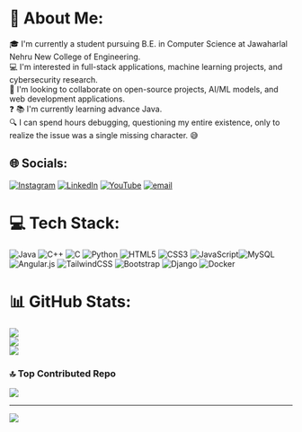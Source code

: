 # 💫 About Me:
🎓 I'm currently a student pursuing B.E. in Computer Science at Jawaharlal Nehru New College of Engineering.<br>💻 I'm interested in full-stack applications, machine learning projects, and cybersecurity research.<br>🤝 I'm looking to collaborate on open-source projects, AI/ML models, and web development applications.<br>❓ 📚 I'm currently learning advance Java.<br>🔍 I can spend hours debugging, questioning my entire existence, only to realize the issue was a single missing character. 😅


## 🌐 Socials:
[![Instagram](https://img.shields.io/badge/Instagram-%23E4405F.svg?logo=Instagram&logoColor=white)](https://instagram.com/https://www.instagram.com/_yashas_p_/) [![LinkedIn](https://img.shields.io/badge/LinkedIn-%230077B5.svg?logo=linkedin&logoColor=white)](https://linkedin.com/in/yashas-p) [![YouTube](https://img.shields.io/badge/YouTube-%23FF0000.svg?logo=YouTube&logoColor=white)](https://youtube.com/@@yashasp7447) [![email](https://img.shields.io/badge/Email-D14836?logo=gmail&logoColor=white)](mailto:yashasp2k3@gmail.com) 

# 💻 Tech Stack:
![Java](https://img.shields.io/badge/java-%23ED8B00.svg?style=for-the-badge&logo=openjdk&logoColor=white) ![C++](https://img.shields.io/badge/c++-%2300599C.svg?style=for-the-badge&logo=c%2B%2B&logoColor=white) ![C](https://img.shields.io/badge/c-%2300599C.svg?style=for-the-badge&logo=c&logoColor=white) ![Python](https://img.shields.io/badge/python-3670A0?style=for-the-badge&logo=python&logoColor=ffdd54) ![HTML5](https://img.shields.io/badge/html5-%23E34F26.svg?style=for-the-badge&logo=html5&logoColor=white) ![CSS3](https://img.shields.io/badge/css3-%231572B6.svg?style=for-the-badge&logo=css3&logoColor=white) ![JavaScript](https://img.shields.io/badge/javascript-%23323330.svg?style=for-the-badge&logo=javascript&logoColor=%23F7DF1E)![MySQL](https://img.shields.io/badge/mysql-4479A1.svg?style=for-the-badge&logo=mysql&logoColor=white) ![Angular.js](https://img.shields.io/badge/angular.js-%23E23237.svg?style=for-the-badge&logo=angularjs&logoColor=white) ![TailwindCSS](https://img.shields.io/badge/tailwindcss-%2338B2AC.svg?style=for-the-badge&logo=tailwind-css&logoColor=white) ![Bootstrap](https://img.shields.io/badge/bootstrap-%238511FA.svg?style=for-the-badge&logo=bootstrap&logoColor=white) ![Django](https://img.shields.io/badge/django-%23092E20.svg?style=for-the-badge&logo=django&logoColor=white) 
![Docker](https://img.shields.io/badge/docker-%230db7ed.svg?style=for-the-badge&logo=docker&logoColor=white)

# 📊 GitHub Stats:
![](https://github-readme-stats.vercel.app/api?username=yashasp25&theme=holi&hide_border=false&include_all_commits=true&count_private=true)<br/>
![](https://nirzak-streak-stats.vercel.app/?user=yashasp25&theme=holi&hide_border=false)<br/>
![](https://github-readme-stats.vercel.app/api/top-langs/?username=yashasp25&theme=holi&hide_border=false&include_all_commits=true&count_private=true&layout=compact)

### 🔝 Top Contributed Repo
![](https://github-contributor-stats.vercel.app/api?username=yashasp25&limit=5&theme=dark&combine_all_yearly_contributions=true)

---
[![](https://visitcount.itsvg.in/api?id=yashasp25&icon=0&color=8)](https://visitcount.itsvg.in)


